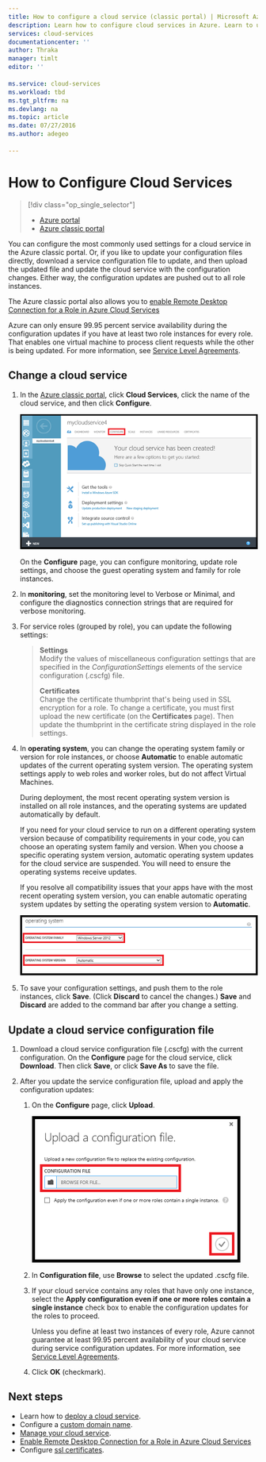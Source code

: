 ```yaml
---
title: How to configure a cloud service (classic portal) | Microsoft Azure
description: Learn how to configure cloud services in Azure. Learn to update the cloud service configuration and configure remote access to role instances.
services: cloud-services
documentationcenter: ''
author: Thraka
manager: timlt
editor: ''

ms.service: cloud-services
ms.workload: tbd
ms.tgt_pltfrm: na
ms.devlang: na
ms.topic: article
ms.date: 07/27/2016
ms.author: adegeo

---
```

# How to Configure Cloud Services
> [!div class="op_single_selector"]
> * [Azure portal](cloud-services-how-to-configure-portal.md)
> * [Azure classic portal](cloud-services-how-to-configure.md)
> 
> 

You can configure the most commonly used settings for a cloud service in the Azure classic portal. Or, if you like to update your configuration files directly, download a service configuration file to update, and then upload the updated file and update the cloud service with the configuration changes. Either way, the configuration updates are pushed out to all role instances.

The Azure classic portal also allows you to [enable Remote Desktop Connection for a Role in Azure Cloud Services](cloud-services-role-enable-remote-desktop.md)

Azure can only ensure 99.95 percent service availability during the configuration updates if you have at least two role instances for every role. That enables one virtual machine to process client requests while the other is being updated. For more information, see [Service Level Agreements](https://azure.microsoft.com/support/legal/sla/).

## Change a cloud service
1. In the [Azure classic portal](http://manage.windowsazure.com/), click **Cloud Services**, click the name of the cloud service, and then click **Configure**.
   
    ![Configuration Page](./media/cloud-services-how-to-configure/CloudServices_ConfigurePage1.png)
   
    On the **Configure** page, you can configure monitoring, update role settings, and choose the guest operating system and family for role instances. 
2. In **monitoring**, set the monitoring level to Verbose or Minimal, and configure the diagnostics connection strings that are required for verbose monitoring.
3. For service roles (grouped by role), you can update the following settings:
   
   > **Settings**  
   > Modify the values of miscellaneous configuration settings that are specified in the *ConfigurationSettings* elements of the service configuration (.cscfg) file.
   > 
   > **Certificates**  
   > Change the certificate thumbprint that's being used in SSL encryption for a role. To change a certificate, you must first upload the new certificate (on the **Certificates** page). Then update the thumbprint in the certificate string displayed in the role settings.
   > 
4. In **operating system**, you can change the operating system family or version for role instances, or choose **Automatic** to enable automatic updates of the current operating system version. The operating system settings apply to web roles and worker roles, but do not affect Virtual Machines.
   
    During deployment, the most recent operating system version is installed on all role instances, and the operating systems are updated automatically by default. 
   
    If you need for your cloud service to run on a different operating system version because of compatibility requirements in your code, you can choose an operating system family and version. When you choose a specific operating system version, automatic operating system updates for the cloud service are suspended. You will need to ensure the operating systems receive updates.
   
    If you resolve all compatibility issues that your apps have with the most recent operating system version, you can enable automatic operating system updates by setting the operating system version to **Automatic**. 
   
    ![OS Settings](./media/cloud-services-how-to-configure/CloudServices_ConfigurePage_OSSettings.png)
5. To save your configuration settings, and push them to the role instances, click **Save**. (Click **Discard** to cancel the changes.) **Save** and **Discard** are added to the command bar after you change a setting.

## Update a cloud service configuration file
1. Download a cloud service configuration file (.cscfg) with the current configuration. On the **Configure** page for the cloud service, click **Download**. Then click **Save**, or click **Save As** to save the file.
2. After you update the service configuration file, upload and apply the configuration updates:
   
   1. On the **Configure** page, click **Upload**.
      
       ![Upload Configuration](./media/cloud-services-how-to-configure/CloudServices_UploadConfigFile.png)
   2. In **Configuration file**, use **Browse** to select the updated .cscfg file.
   3. If your cloud service contains any roles that have only one instance, select the **Apply configuration even if one or more roles contain a single instance** check box to enable the configuration updates for the roles to proceed.
      
       Unless you define at least two instances of every role, Azure cannot guarantee at least 99.95 percent availability of your cloud service during service configuration updates. For more information, see [Service Level Agreements](https://azure.microsoft.com/support/legal/sla/).
   4. Click **OK** (checkmark). 

## Next steps
* Learn how to [deploy a cloud service](cloud-services-how-to-create-deploy.md).
* Configure a [custom domain name](cloud-services-custom-domain-name.md).
* [Manage your cloud service](cloud-services-how-to-manage.md).
* [Enable Remote Desktop Connection for a Role in Azure Cloud Services](cloud-services-role-enable-remote-desktop.md)
* Configure [ssl certificates](cloud-services-configure-ssl-certificate.md).

